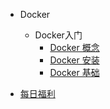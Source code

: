
* Docker

  * Docker入门
    - [Docker 概念](./docs/docker/Docker入门.md)
    - [Docker 安装](./docs/docker/Docker安装.md)
    - [Docker 基础](./docs/docker/Docker基础.md)
  

* [每日福利](./docs/每日福利.md)

